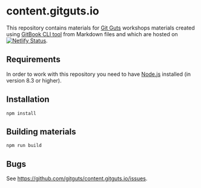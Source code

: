 # content.gitguts.io

This repository contains materials for [Git Guts](https://gitguts.io) workshops materials created using [GitBook CLI tool](https://www.gitbook.com) from Markdown files and which are hosted on  [![Netlify Status](https://api.netlify.com/api/v1/badges/34480454-f765-403f-8090-b36b096a07a2/deploy-status)](https://app.netlify.com/sites/content-gitguts/deploys).

## Requirements

In order to work with this repository you need to have [Node.js](https://nodejs.org/en/) installed (in version 8.3 or higher).

## Installation

    npm install

## Building materials

    npm run build
    
## Bugs

See <https://github.com/gitguts/content.gitguts.io/issues>.
